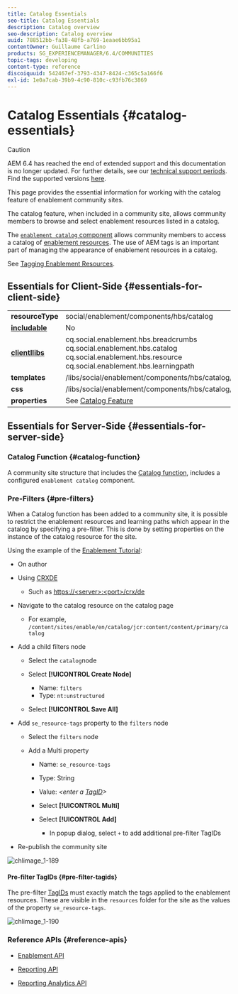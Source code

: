 ```yaml
---
title: Catalog Essentials
seo-title: Catalog Essentials
description: Catalog overview
seo-description: Catalog overview
uuid: 788512bb-fa38-48fb-a769-1eaae6bb95a1
contentOwner: Guillaume Carlino
products: SG_EXPERIENCEMANAGER/6.4/COMMUNITIES
topic-tags: developing
content-type: reference
discoiquuid: 542467ef-3793-4347-8424-c365c5a166f6
exl-id: 1e0a7cab-39b9-4c90-810c-c93fb76c3869
---
```

# Catalog Essentials {#catalog-essentials}

>[!CAUTION]
>
>AEM 6.4 has reached the end of extended support and this documentation is no longer updated. For further details, see our [technical support periods](https://helpx.adobe.com/support/programs/eol-matrix.html). Find the supported versions [here](https://experienceleague.adobe.com/docs/).

This page provides the essential information for working with the catalog feature of enablement community sites.

The catalog feature, when included in a community site, allows community members to browse and select enablement resources listed in a catalog.

The [ `enablement catalog` component](catalog.md) allows community members to access a catalog of [enablement resources](resources.md). The use of AEM tags is an important part of managing the appearance of enablement resources in a catalog.

See [Tagging Enablement Resources](tag-resources.md).

## Essentials for Client-Side {#essentials-for-client-side}

<table> 
 <tbody> 
  <tr> 
   <td> <strong>resourceType</strong></td> 
   <td>social/enablement/components/hbs/catalog</td> 
  </tr> 
  <tr> 
   <td> <a href="scf.md#add-or-include-a-communities-component"><strong>includable</strong></a></td> 
   <td>No</td> 
  </tr> 
  <tr> 
   <td> <a href="clientlibs.md"><strong>clientllibs</strong></a></td> 
   <td>cq.social.enablement.hbs.breadcrumbs<br /> cq.social.enablement.hbs.catalog<br /> cq.social.enablement.hbs.resource<br /> cq.social.enablement.hbs.learningpath</td> 
  </tr> 
  <tr> 
   <td> <strong>templates</strong></td> 
   <td> /libs/social/enablement/components/hbs/catalog/catalog.hbs<br /> </td> 
  </tr> 
  <tr> 
   <td> <strong>css</strong></td> 
   <td> /libs/social/enablement/components/hbs/catalog/clientlibs/catalog.css</td> 
  </tr> 
  <tr> 
   <td><strong> properties</strong></td> 
   <td>See <a href="catalog.md">Catalog Feature</a></td> 
  </tr> 
 </tbody> 
</table>

## Essentials for Server-Side {#essentials-for-server-side}

### Catalog Function {#catalog-function}

A community site structure that includes the [Catalog function](functions.md#catalog-function), includes a configured `enablement catalog` component.

### Pre-Filters {#pre-filters}

When a Catalog function has been added to a community site, it is possible to restrict the enablement resources and learning paths which appear in the catalog by specifying a pre-filter. This is done by setting properties on the instance of the catalog resource for the site.

Using the example of the [Enablement Tutorial](getting-started-enablement.md):

* On author
* Using [CRXDE](../../help/sites-developing/developing-with-crxde-lite.md)

    * Such as [https://&lt;server&gt;:&lt;port&gt;/crx/de](http://localhost:4502/crx/de)

* Navigate to the catalog resource on the catalog page

    * For example, `/content/sites/enable/en/catalog/jcr:content/content/primary/catalog`

* Add a child filters node

    * Select the `catalog`node
    * Select **[!UICONTROL Create Node]**

        * Name: `filters`
        * Type: `nt:unstructured`

    * Select **[!UICONTROL Save All]**

* Add `se_resource-tags` property to the `filters` node

    * Select the `filters` node
    * Add a Multi property

        * Name: `se_resource-tags`
        * Type: String
        * Value: *&lt;enter a [TagID](#pre-filter-tagids)&gt;*
        * Select **[!UICONTROL Multi]**
        * Select **[!UICONTROL Add]**

            * In popup dialog, select `+` to add additional pre-filter TagIDs

* Re-publish the community site

![chlimage_1-189](assets/chlimage_1-189.png) 

#### Pre-filter TagIDs {#pre-filter-tagids}

The pre-filter [TagIDs](../../help/sites-developing/framework.md#tagid) must exactly match the tags applied to the enablement resources. These are visible in the `resources` folder for the site as the values of the property `se_resource-tags`.

![chlimage_1-190](assets/chlimage_1-190.png) 

### Reference APIs {#reference-apis}

* [Enablement API](https://helpx.adobe.com/experience-manager/6-4/sites/developing/using/reference-materials/javadoc/com/adobe/cq/social/enablement/reporting/model/api/package-summary.html)

* [Reporting API](https://helpx.adobe.com/experience-manager/6-4/sites/developing/using/reference-materials/javadoc/com/adobe/cq/social/reporting/dv/api/package-summary.html)

* [Reporting Analytics API](https://helpx.adobe.com/experience-manager/6-4/sites/developing/using/reference-materials/javadoc/com/adobe/cq/social/reporting/dv/model/api/package-summary.html)
